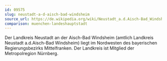 ```yaml
---
id: 09575
slug: neustadt-a-d-aisch-bad-windsheim
source_url: https://de.wikipedia.org/wiki/Neustadt_a.d.Aisch-Bad_Windsheim
comparison: muenchen-landeshauptstadt
---
```


Der Landkreis Neustadt an der Aisch-Bad Windsheim (amtlich Landkreis Neustadt a.d.Aisch-Bad Windsheim) liegt im Nordwesten des bayerischen Regierungsbezirks Mittelfranken. Der Landkreis ist Mitglied der Metropolregion Nürnberg.

